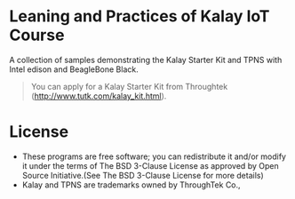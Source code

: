 # Leaning and Practices of Kalay IoT Course
A collection of samples demonstrating the Kalay Starter Kit and TPNS with Intel edison and BeagleBone Black. 

> You can apply for a Kalay Starter Kit from Throughtek (http://www.tutk.com/kalay_kit.html).

# License
* These programs are free software; you can redistribute it and/or modify it under the terms of The BSD 3-Clause License as approved by Open Source Initiative.(See The BSD 3-Clause License for more details)
* Kalay and TPNS are trademarks owned by ThroughTek Co.,
